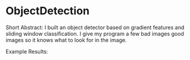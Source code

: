 # ObjectDetection
Short Abstract: 
I built an object detector based on gradient features and sliding window classification. I give my program a few bad images
good images so it knows what to look for in the image.

Example Results:



